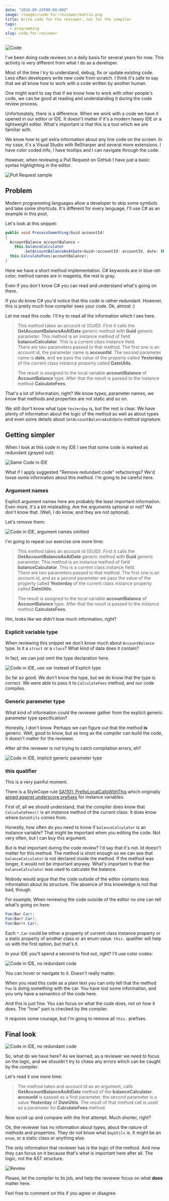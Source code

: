 ```yaml
---
date: "2016-09-24T00:00:00Z"
image: /images/code-for-reviewer/matrix.png
title: Write code for the reviewer, not for the compiler
tags:
  - programming
slug: code-for-reviewer
---
```


![Code](/images/code-for-reviewer/matrix.png)

I've been doing code reviews on a daily basis for several years for now. This activity is very different from what I do as a developer.

Most of the time I try to understand, debug, fix or update existing code. Less often developers write new code from scratch.  I think it's safe to say that we all know how to work with a code written by another human.

One might want to say that if we know how to work with other people's code, we can be good at reading and understanding it during the code review process.

Unfortunately, there is a difference. When we work with a code we have it opened in our editor or IDE. It doesn't matter if it's a modern heavy IDE or a lightweight editor. What's important is that this is a tool which we are familiar with. 

We know how to get extra information about any line code on the screen. In my case, it's a Visual Studio with ReSharper and several more extensions. I have color coded info, I have tooltips and I can navigate through the code. 

However, when reviewing a Pull Request on GitHub I have just a basic syntax highlighting in the editor.    

![Pull Request sample](/images/code-for-reviewer/nancy-pr.png)

## Problem

Modern programming languages allow a developer to skip some symbols and take some shortcuts. It's different for every language, I'll use C# as an example in this post.

Let's look at this snippet: 

```csharp
public void ProcessSomething(Guid accountId)
{
  AccountBalance accountBalance = 
    this.balanceCalculator
        .GetAccountBalanceAsAtDate<Guid>(accountId: accountId, date: this.DateUtils.Yesterday);
  this.CalculateFees(accountBalance);
}
``` 

Here we have a short method implementation. C# keywords are in blue-ish color, method names are in magenta, the rest is gray. 

Even if you don't know C# you can read and understand what's going on there. 

If you do know C# you'd notice that this code is rather redundant. However, this is pretty much how compiler sees your code. Ok, almost :) 

Let me read this code. I'll try to read all the information which I see here.

> This method takes an account id (GUID). First it calls the **GetAccountBalanceAsAtDate** generic method with **Guid** generic parameter. This method is an instance method of field **balanceCalculator**. 
This is a current class instance field.  
> There are two parameters passed to that method. The first one is an account id, the parameter name is **accountId**. The second parameter name is **date**, and we pass the value of the property called **Yesterday** of the current class instance property called **DateUtils**.
> 
>The result is assigned to the local variable **accountBalance** of **AccountBalance** type. 
> After that the result is passed to the instance method **CalculateFees**. 

That's a lot of information, right? We know types, parameter names, we know that methods and properties are not static and so on. 

We still don't know what type `Yesterday` is, but the rest is clear. We have plenty of information about the logic of the method as well as about types and even some details about `GetAccountBalanceAsAtDate` method signature.

## Getting simpler

When I look at this code in my IDE I see that some code is marked as redundant (grayed out): 

![Same Code in IDE](/images/code-for-reviewer/redundant-code.png)

What if I apply suggested "Remove redundant code" refactorings? We'd loose some information about this method. I'm going to be careful here.

### Argument names

Explicit argument names here are probably the least important information. Even more, it's a bit misleading. Are the arguments optional or not? We don't know that. (Well, I do know, and they are not optional).

Let's remove them: 

![Code in IDE, argument names omitted](/images/code-for-reviewer/redundant-code-no-args-names.png)

I'm going to repeat our exercise one more time: 

> This method takes an account id (GUID). First it calls the **GetAccountBalanceAsAtDate** generic method with **Guid** generic parameter. This method is an instance method of field **balanceCalculator**. 
This is a current class instance field.  
> There are two parameters passed to that method. The first one is an account id, and as a second parameter  we pass the value of the property called **Yesterday** of the current class instance property called **DateUtils**.
> 
>The result is assigned to the local variable **accountBalance** of **AccountBalance** type. 
> After that the result is passed to the instance method **CalculateFees**. 

Hm, looks like we didn't lose much information, right? 

### Explicit variable type

When reviewing this snippet we don't know much about `AccountBalance` type. Is it a `struct` or a `class`? What kind of data does it contain? 

In fact, we can just omit the type declaration here. 

![Code in IDE, use var instead of Explicit type](/images/code-for-reviewer/redundant-code-use-var.png)

So far so good. We don't know the type, but we do know that the type is correct. We were able to pass it to `CalculateFees` method, and our code compiles. 

### Generic parameter type

What kind of information could the reviewer gather from the explicit generic parameter type specification? 

Honestly, I don't know. Perhaps we can figure out that the method **is** generic. Well, good to know, but as long as the compiler can build the code, it doesn't matter for the reviewer. 

After all the reviewer is not trying to catch compilation errors, eh?

![Code in IDE, implicit generic parameter type](/images/code-for-reviewer/redundant-code-no-generic-type.png)

### this qualifier

This is a very painful moment. 

There is a StyleCope rule [SA1101: PrefixLocalCallsWithThis](http://stylecop.soyuz5.com/SA1101.html) which originally [aimed against underscore prefixes](https://blogs.msdn.microsoft.com/sourceanalysis/2008/05/25/a-brief-history-of-c-style/) for instance variables.

First of, all we should understand, that the compiler does know that `CalculateFees()` is an instance method of the current class. It does know where `DateUtils` comes from. 

Honestly, how often do you need to know if `balanceCalculator` is an instance variable? That might be important when you editing the code. Not very often, but I can buy this argument. 

But is that important during the code review? I'd say that it's not. Id doesn't matter for this method. The method is short enough so we can see that `balanceCalculator` is not declared inside the method.
If the method was longer, it would not be important anyway. What's important is that the `balanceCalculator` was used to calculate the balance. 

Nobody would argue that the code outside of the editor contains less information about its structure. The absence of this knowledge is not that bad, though. 

For example, When reviewing the code outside of the editor no one can tell what's going on here:

```csharp
Foo(Bar.Car);
Foo(Barr.Car);
Foo(Barrr.Car);
``` 

Each `*.Car` could be either a property of current class instance property or a static property of another class or an enum value. `this.` qualifier will help us with the first option, but that's it.

In your IDE you'll spend a second to find out, right? I'll use color codes: 

![Code in IDE, no redundant code](/images/code-for-reviewer/color-codes.png)

You can hover or navigate to it. Doesn't really matter.

When you read this code as a plain text you can only tell that the method `Foo` is doing something with the car. You have lost some information, and you only have a semantics of the code here. 

And this is just fine. You can focus on what the code does, not on how it does. The "how" part is checked by the compiler.

It requires some courage, but I'm going to remove all `this.` prefixes.

## Final look 

![Code in IDE, no redundant code](/images/code-for-reviewer/no-redundant.png)

So, what do we have here? As we learned, as a reviewer we need to focus on the logic, and we shouldn't try to chase any errors which can be caught by the compiler.

Let's read it one more time: 

> The method takes and account Id as an argument, calls **GetAccountBalanceAsAtDate** method of the **balanceCalculator**. **accounId** is passed as a first parameter, the second parameter is a value **Yesterday** of **DateUtils**.
> The result of that method call is used as a parameter for  **CalculateFees** method.

Now scroll up and compare with the first attempt. Much shorter, right?

Ok, the reviewer has no information about types, about the nature of methods and properties. They do not know what `DayUtils` is. It might be an `enum`, or a static class or anything else. 

The only information that reviewer has is the logic of the method. And now they can focus on it because that's what is important here after all. The logic, not the AST structure.

![Review ](/images/code-for-reviewer/review.png)


Please, let the compiler to its job, and help the reviewer focus on what **does** matter here.

Feel free to comment on this if you agree or disagree. 
